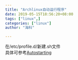 ```yaml
---
title: "Archlinux自动运行程序"  
date: 2019-05-15T18:56:20+08:00   
tags: ["linux",]  
categories: ["linux"]             
author: "海科"   

---
```


在/etc/profile.d/新建.sh文件  
具体可参考[Autostarting](https://wiki.archlinux.org/index.php/Autostarting_(%E7%AE%80%E4%BD%93%E4%B8%AD%E6%96%87))    
